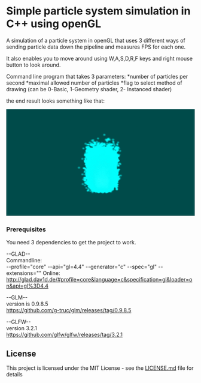 # Simple particle system simulation in C++ using openGL

A simulation of a particle system in openGL that uses 3 different ways of sending particle data down the pipeline and measures  FPS for each one.

It also enables you to move around using W,A,S,D,R,F keys and right mouse button to look around.

Command line program that takes 3 parameters:
*number of particles per second
*maximal allowed number of particles
*flag to select method of drawing (can be 0-Basic, 1-Geometry shader, 2- Instanced shader) 

the end result looks something like that:

![](particles.gif)

### Prerequisites
You need 3 dependencies to get the project to work.

--GLAD--  
Commandline:  
	--profile="core" --api="gl=4.4" --generator="c" --spec="gl" --extensions=""
Online:
	http://glad.dav1d.de/#profile=core&language=c&specification=gl&loader=on&api=gl%3D4.4

--GLM--  
version is 0.9.8.5  
https://github.com/g-truc/glm/releases/tag/0.9.8.5

--GLFW--  
version 3.2.1  
https://github.com/glfw/glfw/releases/tag/3.2.1

## License

This project is licensed under the MIT License - see the [LICENSE.md](LICENSE.md) file for details


